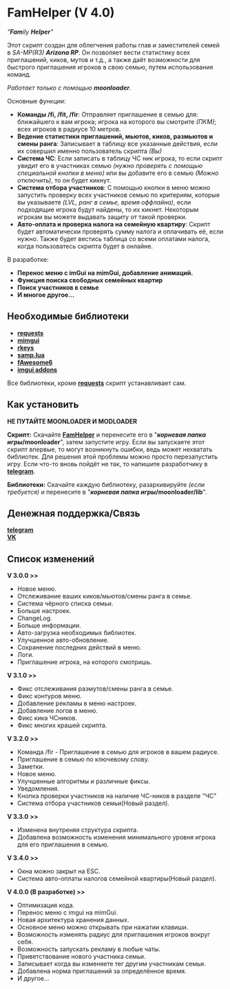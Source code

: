 # FamHelper (V 4.0)
_"**Fam**ily **Helper**"_

Этот скрипт создан для облегчения работы глав и заместителей семей в _SA-MP(R3) **Arizona RP**_. Он позволяет вести статистику всех приглашений, киков, мутов и т.д., а также даёт возможности для быстрого приглашения игроков в свою семью, путем использования команд.

_Работает только с помощью **moonloader**_.

Основные функции:
 - **Команды /fi, /fit, /fir**: Отправляет приглашение в семью для: ближайшего к вам игрока; игрока на которого вы смотрите _(ПКМ)_; всех игроков в радиусе 10 метров.
 - **Ведение статистики приглашений, мьютов, киков, размьютов и смены ранга**: Записывает в таблицу все указанные действия, если их совершил именно пользователь скрипта _(Вы)_
 - **Система ЧС**: Если записать в таблицу ЧС ник игрока, то если скрипт увидит его в участниках семью _(нужно проверять с помощью специальной кнопки в меню)_ или вы добавите его в семью _(Можно отключить)_, то он будет кикнут.
 - **Система отбора участников**: С помощью кнопки в меню можно запустить проверку всех участников семью по критериям, которые вы указываете _(LVL, ранг в семье, время оффлайна)_, если подходящие игрока будут найдены, то их кикнет. Некоторым игрокам вы можете выдавать защиту от такой проверки.
 - **Авто-оплата и проверка налога на семейную квартиру**: Скрипт будет автоматически проверять сумму налога и оплачивать её, если нужно. Также будет вестись таблица со всеми оплатами налога, когда пользоватесь скрипта будет в онлайне.

В разработке:
 - **Перенос меню с imGui на mimGui, добавление анимаций.**
 - **Функция поиска свободных семейных квартир**
 - **Поиск участников в семье**
 - **И многое другое...**

## Необходимые библиотеки

 - **[requests](https://www.blast.hk/attachments/11724/)**
 - **[mimgui](https://github.com/THE-FYP/mimgui/releases/download/v1.7.0/mimgui-v1.7.0.zip)**
 - **[rkeys](https://www.blast.hk/attachments/22515/)**
 - **[samp.lua](https://github.com/THE-FYP/SAMP.Lua/releases/download/v2.3.0/samp-lua-v2.3.0.zip)**
 - **[fAwesome6](https://cdn.discordapp.com/attachments/1038436016954036254/1038436037279617024/fAwesome6.lua)**
 - **[imgui addons](https://www.blast.hk/attachments/22563/)**

Все библиотеки, кроме **[requests](https://www.blast.hk/attachments/11724/)** скрипт устанавливает сам.

## Как установить

**НЕ ПУТАЙТЕ MOONLOADER И MODLOADER**

**Скрипт:**
 Скачайте [**FamHelper**](FamHelper.luac) и перенесите его в "**_корневая папка игры_/moonloader**", затем запустите игру. Если вы запускаете этот скрипт впервые, то могут возникнуть ошибки, ведь может нехватать библиотек. Для решения этой проблемы можно просто перезапустить игру. Если что-то вновь пойдёт не так, то напишите разработчику в [**telegram**](https://t.me/SosuPercocet).

**Библиотеки:**
 Скачайте каждую библиотеку, разархивируйте _(если требуется)_ и перенесите в "**_корневая папка игры_/moonloader/lib**".

## Денежная поддержка/Связь

[**telegram**](https://t.me/SosuPercocet)  
[**VK**](https://vk.com/revavi)

## Список изменений

**V 3.0.0 >>**
  - Новое меню.
  - Отслеживание ваших киков/мьютов/смены ранга в семье.
  - Система чёрного списка семьи.
  - Больше настроек.
  - ChangeLog.
  - Больше информации.
  - Авто-загрузка необходимых библиотек.
  - Улучшенное авто-обновление.
  - Сохранение последних действий в меню.
  - Логи.
  - Приглашение игрока, на которого смотришь.
   
**V 3.1.0 >>**
  - Фикс отслеживания размутов/смены ранга в семье.
  - Фикс контуров меню.
  - Добавление рекламы в меню настроек.
  - Добавление логов в меню.
  - Фикс кика ЧСников.
  - Фикс многих крашей скрипта.
   
**V 3.2.0 >>**
  - Команда /fir - Приглашение в семью для игроков в вашем радиусе.
  - Приглашение в семью по ключевому слову.
  - Заметки.
  - Новое меню.
  - Улучшенные алгоритмы и различные фиксы.
  - Уведомления.
  - Кнопка проверки участников на наличие ЧС-ников в разделе "ЧС"
  - Система отбора участников семьи(Новый раздел).

**V 3.3.0 >>**
  - Изменена внутреняя структура скрипта.
  - Добавлена возможность изменения минимального уровня игрока для его приглашения в семью.
  
**V 3.4.0 >>**
  - Окна можно закрыт на ESC.
  - Система авто-оплаты налогов семейной квартиры(Новый раздел).

**V 4.0.0 (В разработке) >>**
  - Оптимизация кода.
  - Перенос меню с imgui на mimGui.
  - Новая архитектура хранения данных.
  - Основное меню можно открывать при нажатии клавиши.
  - Возможность изменять радиус для приглашения игроков вокруг себя.
  - Возможность запускать рекламу в любые чаты.
  - Приветствование нового участника семьи.
  - Записывает когда вы изменяете тег другим участникам семьи.
  - Добавлена норма приглашений за определённое время.
  - И другое...
